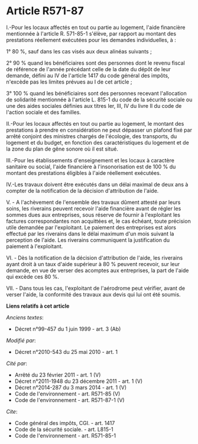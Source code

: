 # Article R571-87

I.-Pour les locaux affectés en tout ou partie au logement, l'aide financière mentionnée à l'article R. 571-85-1 s'élève, par
rapport au montant des prestations réellement exécutées pour les demandes individuelles, à : 

1° 80 %, sauf dans les cas visés aux deux alinéas suivants ; 

2° 90 % quand les bénéficiaires sont des personnes dont le revenu fiscal de référence de l'année précédant celle de la date
du dépôt de leur demande, défini au IV de l'article 1417 du code général des impôts, n'excède pas les limites prévues au I de
cet article ; 

3° 100 % quand les bénéficiaires sont des personnes recevant l'allocation de solidarité mentionnée à l'article L. 815-1 du
code de la sécurité sociale ou une des aides sociales définies aux titres Ier, III, IV du livre II du code de l'action
sociale et des familles. 

II.-Pour les locaux affectés en tout ou partie au logement, le montant des prestations à prendre en considération ne peut
dépasser un plafond fixé par arrêté conjoint des ministres chargés de l'écologie, des transports, du logement et du budget,
en fonction des caractéristiques du logement et de la zone du plan de gêne sonore où il est situé. 

III.-Pour les établissements d'enseignement et les locaux à caractère sanitaire ou social, l'aide financière à
l'insonorisation est de 100 % du montant des prestations éligibles à l'aide réellement exécutées. 

IV.-Les travaux doivent être exécutés dans un délai maximal de deux ans à compter de la notification de la décision
d'attribution de l'aide.

V. - A l'achèvement de l'ensemble des travaux dûment attesté par leurs soins, les riverains peuvent recevoir l'aide
financière avant de régler les sommes dues aux entreprises, sous réserve de fournir à l'exploitant les factures
correspondantes non acquittées et, le cas échéant, toute précision utile demandée par l'exploitant. Le paiement des
entreprises est alors effectué par les riverains dans le délai maximum d'un mois suivant la perception de l'aide. Les
riverains communiquent la justification du paiement à l'exploitant. 

VI. - Dès la notification de la décision d'attribution de l'aide, les riverains ayant droit à un taux d'aide supérieur à 80 %
peuvent recevoir, sur leur demande, en vue de verser des acomptes aux entreprises, la part de l'aide qui excède ces 80 %. 

VII. - Dans tous les cas, l'exploitant de l'aérodrome peut vérifier, avant de verser l'aide, la conformité des travaux aux
devis qui lui ont été soumis.

**Liens relatifs à cet article**

_Anciens textes_:

  - Décret n°99-457 du 1 juin 1999 - art. 3 (Ab)

_Modifié par_:

  - Décret n°2010-543 du 25 mai 2010 - art. 1

_Cité par_:

  - Arrêté du 23 février 2011 - art. 1 (V)
  - Décret n°2011-1948 du 23 décembre 2011 - art. 1 (V)
  - Décret n°2014-287 du 3 mars 2014 - art. 1 (V)
  - Code de l'environnement - art. R571-85 (V)
  - Code de l'environnement - art. R571-87-1 (V)

_Cite_:

  - Code général des impôts, CGI. - art. 1417
  - Code de la sécurité sociale. - art. L815-1
  - Code de l'environnement - art. R571-85-1
